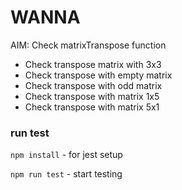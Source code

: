 # WANNA

AIM: Check matrixTranspose function

  - Check transpose matrix with 3x3                                  
  - Check transpose with empty matrix                              
  - Check transpose with odd matrix                                   
  - Check transpose with matrix 1x5                                   
  - Check transpose with matrix 5x1


  ### run test

  `npm install` - for jest setup

  `npm run test` - start testing
